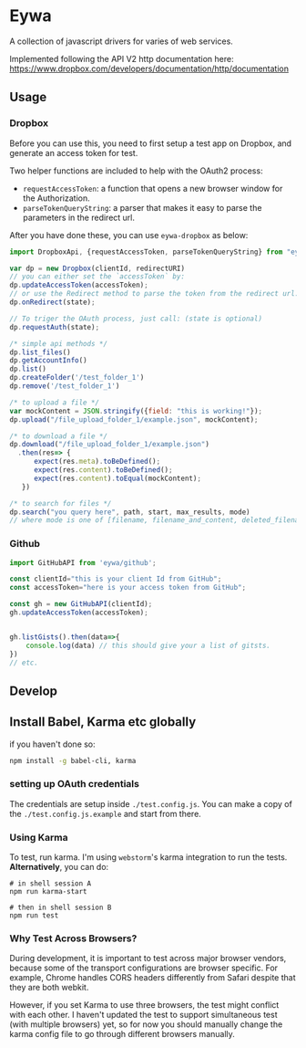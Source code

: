 # Eywa
A collection of javascript drivers for varies of web services.

Implemented following the API V2 http documentation here:
https://www.dropbox.com/developers/documentation/http/documentation

## Usage

### Dropbox

Before you can use this, you need to first setup a test app on Dropbox, and generate an
access token for test.

Two helper functions are included to help with the OAuth2 process:
- `requestAccessToken`: a function that opens a new browser window for the Authorization.
- `parseTokenQueryString`: a parser that makes it easy to parse the parameters in the
redirect url.

After you have done these, you can use `eywa-dropbox` as below:

```javascript
import DropboxApi, {requestAccessToken, parseTokenQueryString} from "eywa-dropbox";

var dp = new Dropbox(clientId, redirectURI)
// you can either set the `accessToken` by:
dp.updateAccessToken(accessToken);
// or use the Redirect method to parse the token from the redirect url.
dp.onRedirect(state);

// To triger the OAuth process, just call: (state is optional)
dp.requestAuth(state);

/* simple api methods */
dp.list_files()
dp.getAccountInfo()
dp.list()
dp.createFolder('/test_folder_1')
dp.remove('/test_folder_1')

/* to upload a file */
var mockContent = JSON.stringify({field: "this is working!"});
dp.upload("/file_upload_folder_1/example.json", mockContent);

/* to download a file */
dp.download("/file_upload_folder_1/example.json")
  .then(res=> {
      expect(res.meta).toBeDefined();
      expect(res.content).toBeDefined();
      expect(res.content).toEqual(mockContent);
   })

/* to search for files */
dp.search("you query here", path, start, max_results, mode)
// where mode is one of [filename, filename_and_content, deleted_filename]
```

### Github

```javascript
import GitHubAPI from 'eywa/github';

const clientId="this is your client Id from GitHub";
const accessToken="here is your access token from GitHub";

const gh = new GitHubAPI(clientId);
gh.updateAccessToken(accessToken);


gh.listGists().then(data=>{
    console.log(data) // this should give your a list of gitsts.
})
// etc.
```

## Develop

## Install Babel, Karma etc globally
if you haven't done so:
```bash
npm install -g babel-cli, karma
```

### setting up OAuth credentials

The credentials are setup inside `./test.config.js`. You can make a copy of the `./test.config.js.example` and start from there.

### Using Karma

To test, run karma. I'm using `webstorm`'s karma integration to run the tests.
**Alternatively**, you can do: 

```shell
# in shell session A
npm run karma-start

# then in shell session B
npm run test
```

### Why Test Across Browsers?

During development, it is important to test across major browser vendors, because some of
the transport configurations are browser specific. For example, Chrome handles CORS headers
differently from Safari despite that they are both webkit.

However, if you set Karma to use three browsers, the test might conflict with each other.
I haven't updated the test to support simultaneous test (with multiple browsers) yet, so
for now you should manually change the karma config file to go through different browsers
manually.

